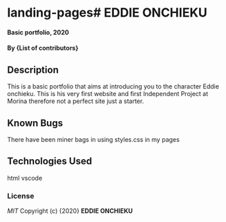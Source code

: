 # landing-pages# EDDIE ONCHIEKU
#### Basic portfolio, 2020
#### By **{List of contributors}**
## Description
This is a basic portfolio that aims at introducing you to the character Eddie onchieku.
This is his very first website and first Independent Project at Morina therefore not a perfect site just a starter.


## Known Bugs
There have been miner bags in using styles.css in my pages 
## Technologies Used
html
vscode

### License
*MIT*
Copyright (c) {2020} **EDDIE ONCHIEKU**

